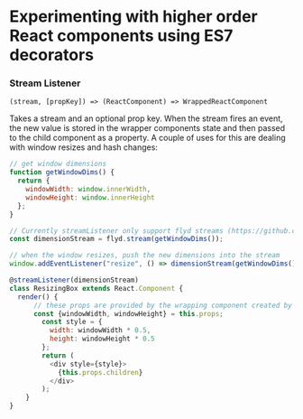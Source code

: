 # Experimenting with higher order React components using ES7 decorators


### Stream Listener 
`(stream, [propKey]) => (ReactComponent) => WrappedReactComponent`

Takes a stream and an optional prop key. When the stream fires an event, the new value is stored in the wrapper components state and then passed to the child component as a property. A couple of uses for this are dealing with window resizes and hash changes:

```javascript
// get window dimensions
function getWindowDims() {
  return {
    windowWidth: window.innerWidth,
    windowHeight: window.innerHeight
  };
}

// Currently streamListener only support flyd streams (https://github.com/paldepind/flyd)
const dimensionStream = flyd.stream(getWindowDims());

// when the window resizes, push the new dimensions into the stream
window.addEventListener("resize", () => dimensionStream(getWindowDims()));

@streamListener(dimensionStream)
class ResizingBox extends React.Component {
  render() {
      // these props are provided by the wrapping component created by streamListener
      const {windowWidth, windowHeight} = this.props;
        const style = {
          width: windowWidth * 0.5, 
          height: windowHeight * 0.5
        };
        return (
          <div style={style}>
            {this.props.children}
          </div>
        );
    }
}

```
